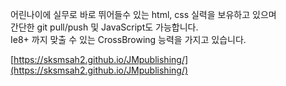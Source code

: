 어린나이에 실무로 바로 뛰어들수 있는 html, css 실력을 보유하고 있으며 <br>
간단한 git pull/push 및 JavaScript도 가능합니다. <br>
Ie8+ 까지 맞출 수 있는 CrossBrowing 능력을 가지고 있습니다.

[https://sksmsah2.github.io/JMpublishing/](https://sksmsah2.github.io/JMpublishing/)